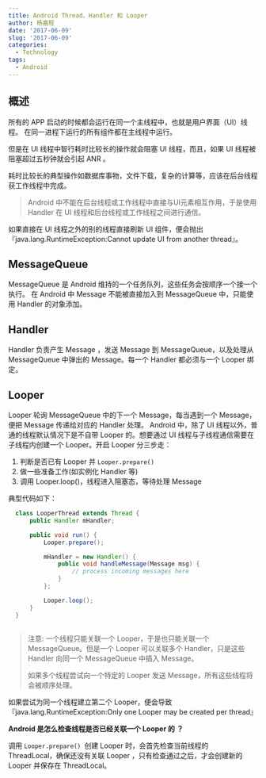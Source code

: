 ```yaml
---
title: Android Thread，Handler 和 Looper
author: 杨嘉程
date: '2017-06-09'
slug: '2017-06-09'
categories:
  - Technology
tags: 
  - Android
---
```



## 概述
所有的 APP 启动的时候都会运行在同一个主线程中，也就是用户界面（UI）线程。
在同一进程下运行的所有组件都在主线程中运行。

但是在 UI 线程中智行耗时比较长的操作就会阻塞 UI 线程，而且，如果 UI 线程被阻塞超过五秒钟就会引起 ANR 。

耗时比较长的典型操作如数据库事物，文件下载，复杂的计算等，应该在后台线程获工作线程中完成。

> Android 中不能在后台线程或工作线程中直接与UI元素相互作用，于是使用 Handler 在 UI 线程和后台线程或工作线程之间进行通信。

如果直接在 UI 线程之外的别的线程直接刷新 UI 组件，便会抛出『java.lang.RuntimeException:Cannot update UI from another thread』。

## MessageQueue
MessageQueue 是 Android 维持的一个任务队列，这些任务会按顺序一个接一个执行。<!-- more -->
在 Android 中 Message 不能被直接加入到 MessageQueue 中，只能使用 Handler 的对象添加。

## Handler 
Handler 负责产生 Message ，发送 Message 到 MessageQueue，以及处理从 MessageQueue 中弹出的 Message。每一个 Handler 都必须与一个 Looper 绑定。

## Looper 
Looper 轮询 MessageQueue 中的下一个 Message，每当遇到一个 Message，便把 Message 传递给对应的 Handler 处理。
Android 中，除了 UI 线程以外，普通的线程默认情况下是不自带 Looper 的。想要通过 UI 线程与子线程通信需要在子线程内创建一个 Looper。开启 Looper 分三步走：

1. 判断是否已有 Looper 并 `Looper.prepare()`
2. 做一些准备工作(如实例化 Handler 等)
3. 调用 Looper.loop()，线程进入阻塞态，等待处理 Message

典型代码如下：

~~~java
  class LooperThread extends Thread {
      public Handler mHandler;

      public void run() {
          Looper.prepare();

          mHandler = new Handler() {
              public void handleMessage(Message msg) {
                  // process incoming messages here
              }
          };

          Looper.loop();
      }
  }
  
~~~
  


> 注意: 一个线程只能关联一个 Looper，于是也只能关联一个 MessageQueue。但是一个 Looper 可以关联多个 Handler，只是这些 Handler 向同一个 MessageQueue 中插入 Message。
> 
> 如果多个线程尝试向一个特定的 Looper 发送 Message，所有这些线程将会被顺序处理。

如果尝试为同一个线程建立第二个 Looper，便会导致『java.lang.RuntimeException:Only one Looper may be created per thread』

**Android 是怎么检查线程是否已经关联一个 Looper 的 ？**

调用 `Looper.prepare() `创建 Looper 时，会首先检查当前线程的 ThreadLocal，确保还没有关联 Looper ，只有检查通过之后，才会创建新的 Looper 并保存在 ThreadLocal。


